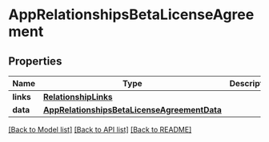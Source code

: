 # AppRelationshipsBetaLicenseAgreement

## Properties
Name | Type | Description | Notes
------------ | ------------- | ------------- | -------------
**links** | [**RelationshipLinks**](RelationshipLinks.md) |  | [optional] 
**data** | [**AppRelationshipsBetaLicenseAgreementData**](AppRelationshipsBetaLicenseAgreementData.md) |  | [optional] 

[[Back to Model list]](../README.md#documentation-for-models) [[Back to API list]](../README.md#documentation-for-api-endpoints) [[Back to README]](../README.md)


